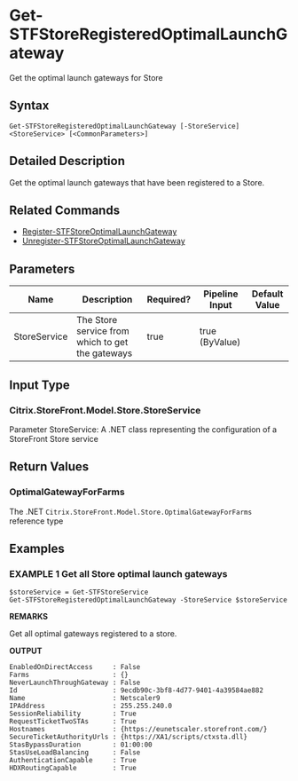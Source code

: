 ﻿# Get-STFStoreRegisteredOptimalLaunchGateway

Get the optimal launch gateways for Store

## Syntax

```
Get-STFStoreRegisteredOptimalLaunchGateway [-StoreService] <StoreService> [<CommonParameters>]
```

## Detailed Description

Get the optimal launch gateways that have been registered to a Store.

## Related Commands

* [Register-STFStoreOptimalLaunchGateway](Register-STFStoreOptimalLaunchGateway)
* [Unregister-STFStoreOptimalLaunchGateway](Unregister-STFStoreOptimalLaunchGateway)

## Parameters

| Name   | Description | Required? | Pipeline Input | Default Value |
| --- | --- | --- | --- | --- |
|StoreService|The Store service from which to get the gateways|true|true (ByValue)| |

## Input Type

### Citrix.StoreFront.Model.Store.StoreService

Parameter StoreService: A .NET class representing the configuration of a StoreFront Store service

## Return Values

### OptimalGatewayForFarms

The .NET `Citrix.StoreFront.Model.Store.OptimalGatewayForFarms` reference type

## Examples

### EXAMPLE 1 Get all Store optimal launch gateways

```
$storeService = Get-STFStoreService
Get-STFStoreRegisteredOptimalLaunchGateway -StoreService $storeService
```

**REMARKS**

Get all optimal gateways registered to a store.

**OUTPUT**

```
EnabledOnDirectAccess     : False
Farms                     : {}
NeverLaunchThroughGateway : False
Id                        : 9ecdb90c-3bf8-4d77-9401-4a39584ae882
Name                      : Netscaler9
IPAddress                 : 255.255.240.0
SessionReliability        : True
RequestTicketTwoSTAs      : True
Hostnames                 : {https://eunetscaler.storefront.com/}
SecureTicketAuthorityUrls : {https://XA1/scripts/ctxsta.dll}
StasBypassDuration        : 01:00:00
StasUseLoadBalancing      : False
AuthenticationCapable     : True
HDXRoutingCapable         : True
```
